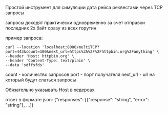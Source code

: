 Простой инструмент для симуляции дата рейса реквестами через TCP запросы

запросы доходят практически одновременно за счет отправки последних 2х байт сразу из всех горутин

пример запроса:


```
curl --location 'localhost:8080/multiTCP?port=443&count=100&next_url=https%3A%2F%2Fhttpbin.org%2Fanything' \
--header 'Host: httpbin.org' \
--header 'Content-Type: text/plain' \
--data 'sdffsfds'
```

count - количество запросов
port - порт получателя
next_url - url на который будут слаться запросы

Обязательно указывать Host в хедерсах.

ответ в формате json: {"responses": [{"response": "string", "error": "string"}, ...]}
